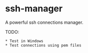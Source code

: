 ssh-manager
===

A powerful ssh connections manager.

TODO:

	* Test in Windows
	* Test connections using pem files